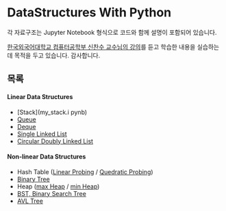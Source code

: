 # DataStructures With Python
각 자료구조는 Jupyter Notebook 형식으로 코드와 함께 설명이 포함되어 있습니다. 

[한국외국어대학교 컴퓨터공학부 신찬수 교수님의 강의](https://www.youtube.com/@ChanSuShin)를 듣고 학습한 내용을 실습하는데 목적을 두고 있습니다. 감사합니다.




## 목록
#### Linear Data Structures
- [Stack](my_stack.i pynb)
- [Queue](my_queue.ipynb)
- [Deque](my_dequeue.ipynb)
- [Single Linked List](single_linked_list.ipynb)
- [Circular Doubly Linked List](circular_doubly_linked_list.ipynb)

#### Non-linear Data Structures
- Hash Table ([Linear Probing](my_hashTable_linearProbing.ipynb) / [Quedratic Probing](my_hashTable_quedraticProbing.ipynb))
- [Binary Tree](binary_tree.ipynb)
- Heap ([max Heap](max_heap.ipynb) / [min Heap](min_heap.ipynb))
- [BST, Binary Search Tree](binary_search_tree.ipynb)
- [AVL Tree](AVL_tree.ipynb)
